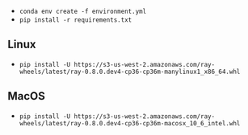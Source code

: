 - `conda env create -f environment.yml`
- `pip install -r requirements.txt`

## Linux
- `pip install -U https://s3-us-west-2.amazonaws.com/ray-wheels/latest/ray-0.8.0.dev4-cp36-cp36m-manylinux1_x86_64.whl`
## MacOS
- `pip install -U https://s3-us-west-2.amazonaws.com/ray-wheels/latest/ray-0.8.0.dev4-cp36-cp36m-macosx_10_6_intel.whl`

